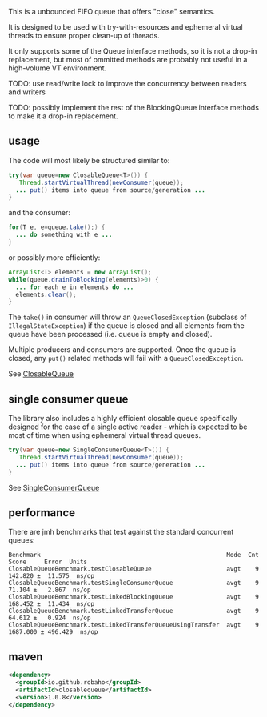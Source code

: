 This is a unbounded FIFO queue that offers "close" semantics.

It is designed to be used with try-with-resources and ephemeral virtual threads to ensure proper clean-up of threads.

It only supports some of the Queue interface methods, so it is not a drop-in replacement, but most of ommitted methods are probably not useful in a high-volume VT environment.

TODO: use read/write lock to improve the concurrency between readers and writers

TODO: possibly implement the rest of the BlockingQueue interface methods to make it a drop-in replacement.

## usage

The code will most likely be structured similar to:

```java
try(var queue=new ClosableQueue<T>()) {
   Thread.startVirtualThread(newConsumer(queue));
  ... put() items into queue from source/generation ...
}
```

and the consumer:

```java
for(T e, e=queue.take();) {
  ... do something with e ...
}
```

or possibly more efficiently:

```java
ArrayList<T> elements = new ArrayList();
while(queue.drainToBlocking(elements)>0) {
  ... for each e in elements do ...
  elements.clear();
}
```

The `take()` in consumer will throw an `QueueClosedException` (subclass of `IllegalStateException`) if the queue is closed and all elements from the queue have been processed (i.e. queue is empty and closed).

Multiple producers and consumers are supported. Once the queue is closed, any `put()` related methods will fail with a `QueueClosedException`.

See [ClosableQueue](lib/src/main/java/robaho/queue/ClosableQueue.java)

## single consumer queue

The library also includes a highly efficient closable queue specifically designed for the case of a single active reader - which is expected to be most of time when using ephemeral virtual thread queues.

```java
try(var queue=new SingleConsumerQueue<T>()) {
   Thread.startVirtualThread(newConsumer(queue));
  ... put() items into queue from source/generation ...
}
```

See [SingleConsumerQueue](lib/src/main/java/robaho/queue/SingleConsumerQueue.java)

## performance

There are jmh benchmarks that test against the standard concurrent queues:

```
Benchmark                                                    Mode  Cnt     Score     Error  Units
ClosableQueueBenchmark.testClosableQueue                     avgt    9   142.820 ±  11.575  ns/op
ClosableQueueBenchmark.testSingleConsumerQueue               avgt    9    71.104 ±   2.867  ns/op
ClosableQueueBenchmark.testLinkedBlockingQueue               avgt    9   168.452 ±  11.434  ns/op
ClosableQueueBenchmark.testLinkedTransferQueue               avgt    9    64.612 ±   0.924  ns/op
ClosableQueueBenchmark.testLinkedTransferQueueUsingTransfer  avgt    9  1687.000 ± 496.429  ns/op
```

## maven

```xml
<dependency>
  <groupId>io.github.robaho</groupId>
  <artifactId>closablequeue</artifactId>
  <version>1.0.8</version>
</dependency>
```
